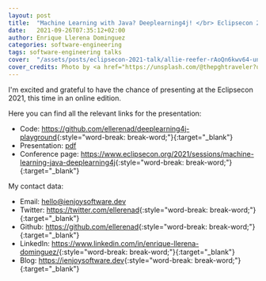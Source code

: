 ```yaml
---
layout: post
title:  "Machine Learning with Java? Deeplearning4j! </br> Eclipsecon 2021"
date:   2021-09-26T07:35:12+02:00
author: Enrique Llerena Dominguez
categories: software-engineering
tags: software-engineering talks
cover:  "/assets/posts/eclipsecon-2021-talk/allie-reefer-rAoQn6kwv64-unsplash.jpg"
cover_credits: Photo by <a href="https://unsplash.com/@thepghtraveler?utm_source=unsplash&utm_medium=referral&utm_content=creditCopyText">Allie Reefer</a> on <a href="https://unsplash.com/?utm_source=unsplash&utm_medium=referral&utm_content=creditCopyText">Unsplash</a>
---
```


I'm excited and grateful to have the chance of presenting at the Eclipsecon 2021, this time in an online edition.

Here you can find all the relevant links for the presentation:

- Code: <https://github.com/ellerenad/deeplearning4j-playground>{:style="word-break: break-word;"}{:target="_blank"}
- Presentation: <a href="/assets/posts/eclipsecon-2021-talk/Machine_Learning_with_Java_Deeplearning4j_eclipsecon_2021.pdf" target="_blank"> pdf </a> 
- Conference page: <https://www.eclipsecon.org/2021/sessions/machine-learning-java-deeplearning4j>{:style="word-break: break-word;"}{:target="_blank"}

My contact data:

- Email: <a href="mailto:hello@ienjoysoftware.dev"> hello@ienjoysoftware.dev </a>
- Twitter: <https://twitter.com/ellerenad>{:style="word-break: break-word;"}{:target="_blank"}
- Github: <https://github.com/ellerenad>{:style="word-break: break-word;"}{:target="_blank"}
- LinkedIn: <https://www.linkedin.com/in/enrique-llerena-dominguez/>{:style="word-break: break-word;"}{:target="_blank"}
- Blog: <https://ienjoysoftware.dev>{:style="word-break: break-word;"}{:target="_blank"}


